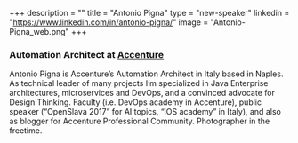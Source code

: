 +++
description = ""
title = "Antonio Pigna"
type = "new-speaker"
linkedin = "https://www.linkedin.com/in/antonio-pigna/"
image = "Antonio-Pigna_web.png"
+++
<h3>Automation Architect at <a href="https://www.accenture.com" target ="_blank">Accenture</a></h3>

<p>Antonio Pigna is Accenture’s Automation Architect in Italy based in Naples.
As technical leader of many projects I’m specialized in Java Enterprise architectures, microservices and DevOps, and a convinced advocate for Design Thinking. Faculty (i.e. DevOps academy in Accenture), public speaker (“OpenSlava 2017” for AI topics, “iOS academy” in Italy), and also as blogger for Accenture Professional Community. Photographer in the freetime.</p>

<!-- Facebook Pixel Code -->
<script>
 !function(f,b,e,v,n,t,s)
 {if(f.fbq)return;n=f.fbq=function(){n.callMethod?
 n.callMethod.apply(n,arguments):n.queue.push(arguments)};
 if(!f._fbq)f._fbq=n;n.push=n;n.loaded=!0;n.version='2.0';
 n.queue=[];t=b.createElement(e);t.async=!0;
 t.src=v;s=b.getElementsByTagName(e)[0];
 s.parentNode.insertBefore(t,s)}(window, document,'script',
 'https://connect.facebook.net/en_US/fbevents.js');
 fbq('init', '627303307635674');
 fbq('track', 'PageView');
</script>
<noscript><img height="1" width="1" style="display:none"
 src="https://www.facebook.com/tr?id=627303307635674&ev=PageView&noscript=1"
/></noscript>
<!-- End Facebook Pixel Code -->